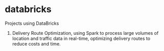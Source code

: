 # databricks
Projects using DataBricks

1. Delivery Route Optimization, using Spark to process large volumes of location and traffic data in real-time, optimizing delivery routes to reduce costs and time.
